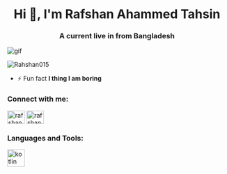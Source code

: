 
<h1 align="center">Hi 👋, I'm Rafshan Ahammed Tahsin</h1>
<h3 align="center">A current live in from Bangladesh</h3>

![gif](https://github.com/Rafshan015/Rafshan015/assets/148086128/9d9309e7-c415-44a0-83cb-e22071fea791)

<p align="left"> <img src="https://komarev.com/ghpvc/?username=Rahshan015&label=Profile%20views&color=0e75b6&style=flat" alt="Rahshan015" /> </p>

- ⚡ Fun fact **I thing I am boring**

<h3 align="left">Connect with me:</h3>
<p align="left">
<a href="https://fb.com/rafshan ahammed tahsin.0101" target="blank"><img align="center" src="https://raw.githubusercontent.com/rahuldkjain/github-profile-readme-generator/master/src/images/icons/Social/facebook.svg" alt="rafshan ahammed tahsin.0101" height="30" width="40" /></a>
<a href="https://instagram.com/rafshan ahammed tahsin" target="blank"><img align="center" src="https://raw.githubusercontent.com/rahuldkjain/github-profile-readme-generator/master/src/images/icons/Social/instagram.svg" alt="rafshan ahammed tahsin" height="30" width="40" /></a>
</p>

<h3 align="left">Languages and Tools:</h3>
<p align="left"> <a href="https://kotlinlang.org" target="_blank" rel="noreferrer"> <img src="https://www.vectorlogo.zone/logos/kotlinlang/kotlinlang-icon.svg" alt="kotlin" width="40" height="40"/> </a> </p>
